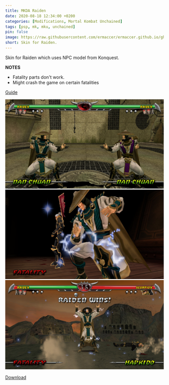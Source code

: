 ```yaml
---
title: MKDA Raiden
date: 2020-08-18 12:34:00 +0200
categories: [Modifications, Mortal Kombat Unchained]
tags: [psp, mk, mku, unchained]   
pin: false
image: https://raw.githubusercontent.com/ermaccer/ermaccer.github.io/gh-pages/assets/mods/mku/mkdaraiden/1.jpg
short: Skin for Raiden.
---
```


Skin for Raiden which uses NPC model from Konquest.

**NOTES**
- Fatality parts don't work.
- Might crash the game on certain fatalities

[Guide](https://ermaccer.github.io/posts/how-to-install-mortal-kombat-unchained-mods/)

![Preview](https://raw.githubusercontent.com/ermaccer/ermaccer.github.io/gh-pages/assets/mods/mku/mkdaraiden/1.jpg)
![Preview](https://raw.githubusercontent.com/ermaccer/ermaccer.github.io/gh-pages/assets/mods/mku/mkdaraiden/2.jpg)
![Preview](https://raw.githubusercontent.com/ermaccer/ermaccer.github.io/gh-pages/assets/mods/mku/mkdaraiden/3.jpg)



[Download](https://drive.google.com/file/d/1OB4QJbVWnNelEiDFoJGy8236pduuLZge/view?usp=sharing)

